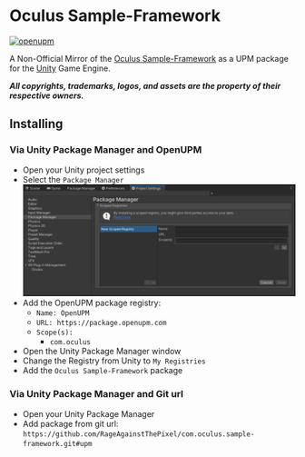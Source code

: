 # Oculus Sample-Framework

[![openupm](https://img.shields.io/npm/v/com.oculus.sample-framework?label=openupm&registry_uri=https://package.openupm.com)](https://openupm.com/packages/com.oculus.sample-framework/)

A Non-Official Mirror of the [Oculus Sample-Framework](https://developer.oculus.com/downloads/package/unity-integration/) as a UPM package for the [Unity](https://unity.com/) Game Engine.

***All copyrights, trademarks, logos, and assets are the property of their respective owners.***

## Installing

### Via Unity Package Manager and OpenUPM

- Open your Unity project settings
- Select the `Package Manager`
![scoped-registries](Documentation~/images/package-manager-scopes.png)
- Add the OpenUPM package registry:
  - `Name: OpenUPM`
  - `URL: https://package.openupm.com`
  - `Scope(s):`
    - `com.oculus`
- Open the Unity Package Manager window
- Change the Registry from Unity to `My Registries`
- Add the `Oculus Sample-Framework` package

### Via Unity Package Manager and Git url

- Open your Unity Package Manager
- Add package from git url: `https://github.com/RageAgainstThePixel/com.oculus.sample-framework.git#upm`
